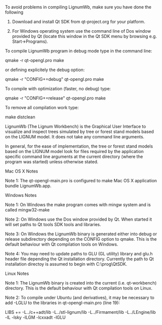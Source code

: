 To avoid problems  in compiling LignumWb, make sure  you have done the
following

1. Download and install Qt SDK from qt-project.org for your platform.

2. For  Windows operating  system use the  command line of  Dos window
provided by  Qt (locate  this window  in the Qt  SDK menu  by browsing
e.g. Start->Programs).


To compile LignumWb program in debug mode type in the command line:

  qmake -r qt-opengl.pro
  make

or defining explicitely the debug option:

  qmake -r "CONFIG+=debug" qt-opengl.pro
  make

To compile with optimization (faster, no debug) type:

  qmake -r "CONFIG+=release" qt-opengl.pro
  make

To remove all compilation work type:

  make distclean


LignumWb  (The Lignum Workbench)  is the  Graphical User  Interface to
visualize and inspect  trees simulated by tree or  forest stand models
based on the LIGNUM model. It does not take any command line arguments.

In general, for  the ease of implementation, the  tree or forest stand
models  based on  the  LIGNUM model  look  for files  required by  the
application specific  command line arguments at  the current directory
(where the program was started) unless otherwise stated.

Mac OS  X Notes 

Note  1:  The  qt-opengl-main.pro  is  configured to  make  Mac  OS  X
application bundle LignumWb.app.

Windows Notes

Note 1:  On Windows the  make program comes  with mingw system  and is
called mingw32-make

Note 2: On Windows use the  Dos window provided by Qt. When started it
will set paths to Qt tools SDK tools and libraries.

Note 3: On Windows the  LignumWb binary is generated either into debug
or release subdirectory depending on the CONFIG option to qmake.  This
is the default behaviour with Qt compilation tools on Windows.

Note 4: You  may need to update paths to GLU  (GL utility) library and
glu.h header  file depending the Qt  installation directory. Currently
the  path  to  Qt  installation  directoy is  assumed  to  begin  with
C:\prog\QtSDK.
          
Linux Notes

Note   1:  The   LignumWb   binary  is   created   into  the   current
(i.e. qt-workbench)  directory. This is the default  behaviour with Qt
compilation tools on Linux.

Note 2: To compile under Ubuntu (and derivatives), it may be necessary
to add -LGLU to the libraries in qt-opengl-main.pro (line 19):

  LIBS	+= -L../c++adt/lib -L../stl-lignum/lib -L../Firmament/lib -L../LEngine/lib -lL -lsky -lLGM  -lcxxadt -lGLU
